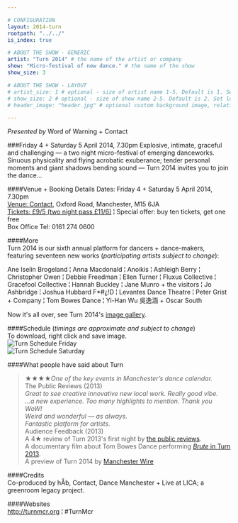 ```yaml
---

# CONFIGURATION
layout: 2014-turn
rootpath: "../../"
is_index: true

# ABOUT THE SHOW - GENERIC
artist: "Turn 2014" # the name of the artist or company
show: "Micro-festival of new dance." # the name of the show
show_size: 3

# ABOUT THE SHOW - LAYOUT
# artist_size: 1 # optional - size of artist name 1-5. Default is 1. Set longer names to lower values
# show_size: 2 # optional - size of show name 2-5. Default is 2. Set longer names to lower values
# header_image: "header.jpg" # optional custom background image, relative to current page

---
```

*Presented by* Word of Warning + Contact    
         
###Friday 4 + Saturday 5 April 2014, 7.30pm
Explosive, intimate, graceful and challenging — a two night micro-festival of emerging danceworks. Sinuous physicality and flying acrobatic exuberance; tender personal moments and giant shadows bending sound — Turn 2014 invites you to join the dance…          
         
####Venue + Booking Details
Dates: Friday 4 + Saturday 5 April 2014, 7.30pm    
[Venue: Contact](http://contactmcr.com/visit/getting-here/), Oxford Road, Manchester, M15 6JA    
[Tickets: £9/5 (two night pass £11/6)](https://contactmcr.com/whats-on/13070-turn-2014/booking) ¦ Special offer: buy ten tickets, get one free    
Box Office Tel: 0161 274 0600   
      
####More      
Turn 2014 is our sixth annual platform for dancers + dance-makers, featuring seventeen new works (*participating artists subject to change*):

Ane Iselin Brogeland ¦ Anna Macdonald ¦ Anoikis ¦ Ashleigh Berry ¦ Christopher Owen ¦ Debbie Freedman ¦ Ellen Turner ¦ Fluxus Collective ¦ Gracefool Collective ¦ Hannah Buckley ¦ Jane Munro + the visitors ¦ Jo Ashbridge ¦ Joshua Hubbard F\*\#¿\!D ¦ Levantes Dance Theatre ¦ Peter Grist + Company ¦ Tom Bowes Dance ¦ Yi-Han Wu 吳逸涵 + Oscar South        
              
Now it's all over, see Turn 2014's [image gallery](/galleries/2014-turn).      
               
####Schedule (*timings are approximate and subject to change*)          
To download, right click and save image.    
![Turn Schedule Friday](Turnfrisched.jpg)    
![Turn Schedule Saturday](Turnsatsched.jpg)      
               
####What people have said about Turn
>★★★★*One of the key events in Manchester’s dance calendar.*<br>The Public Reviews (2013)          
>*Great to see creative innovative new local work. Really good vibe.*<br>*…a new experience. Too many highlights to mention. Thank you WoW!*<br>*Weird and wonderful — as always.*<br>*Fantastic platform for artists.*<br>Audience Feedback (2013)        
A 4★ review of Turn 2013's first night by [the public reviews](http://www.thepublicreviews.com/turn-2013-contact-manchester).     
A documentary film about Tom Bowes Dance performing [*Brute* in Turn 2013](http://vimeo.com/66465915).       
A preview of Turn 2014 by [Manchester Wire](http://manchesterwire.co.uk/#!/turn-danceworks-micro-fest-at-contact)       
        
####Credits         
Co-produced by hÅb, Contact, Dance Manchester + Live at LICA; a greenroom legacy project.        
        
####Websites        
<http://turnmcr.org> ¦ #TurnMcr
